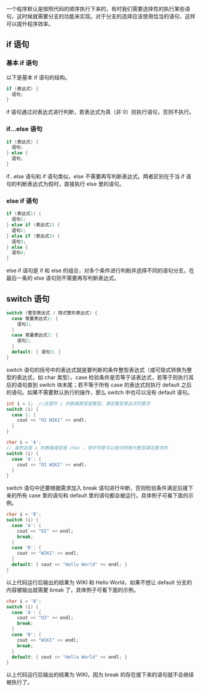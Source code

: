 一个程序默认是按照代码的顺序执行下来的，有时我们需要选择性的执行某些语句，这时候就需要分支的功能来实现。对于分支的选择应该使用恰当的语句，这样可以提升程序效率。

## if 语句

### 基本 if 语句

以下是基本 if 语句的结构。

```cpp
if (表达式) {
  语句;
}
```

if 语句通过对表达式进行判断，若表达式为真（非 0）则执行语句，否则不执行。

### if...else 语句

```cpp
if (表达式) {
  语句;
} else {
  语句;
}
```

if...else 语句和 if 语句类似，else 不需要再写判断表达式。两者区别在于当 if 语句的判断表达式为假时，直接执行 else 里的语句。

### else if 语句

```cpp
if (表达式1) {
  语句1;
} else if (表达式2) {
  语句2;
} else if (表达式3) {
  语句3;
} else {
  语句4;
}
```

else if 语句是 if 和 else 的组合，对多个条件进行判断并选择不同的语句分支。在最后一条的 else 语句则不需要再写判断表达式。

## switch 语句

```cpp
switch (整型表达式 / 隐式整形表达式) {
  case 常量表达式1: {
    语句1;
  }
  case 常量表达式2: {
    语句2;
  }
  default: { 语句3; }
}
```

switch 语句的括号中的表达式就是要判断的条件整型表达式（或可隐式转换为整型的表达式，如 char 类型），case 检验条件是否等于该表达式，若等于则执行其后的语句直到 switch 块末尾；若不等于所有 case 的表达式则执行 default 之后的语句。如果不需要默认执行的操作，那么 switch 中也可以没有 default 语句。

```cpp
int i = 1;  //这里的 i 的数据类型是整型，满足整型表达式的要求
switch (i) {
  case 1: {
    cout << "OI WIKI" << endl;
  }
}
```

```cpp
char i = 'A';
// 虽然这里 i 的数据类型是 char ，但字符是可以隐式转换为整型满足要求的
switch (i) {
  case 'A': {
    cout << "OI WIKI" << endl;
  }
}
```

switch 语句中还要根据需求加入 break 语句进行中断，否则检验条件满足后接下来的所有 case 里的语句和 default 里的语句都会被运行。具体例子可看下面的示例。

```cpp
char i = 'B';
switch (i) {
  case 'A': {
    cout << "OI" << endl;
    break;
  }
  case 'B': {
    cout << "WIKI" << endl;
  }
  default: { cout << "Hello World" << endl; }
}
```

以上代码运行后输出的结果为 WIKI 和 Hello World，如果不想让 default 分支的内容被输出就需要 break 了，具体例子可看下面的示例。

```cpp
char i = 'B';
switch (i) {
  case 'A': {
    cout << "OI" << endl;
    break;
  }
  case 'B': {
    cout << "WIKI" << endl;
    break;
  }
  default: { cout << "Hello World" << endl; }
}
```

以上代码运行后输出的结果为 WIKI，因为 break 的存在接下来的语句就不会继续被执行了。
